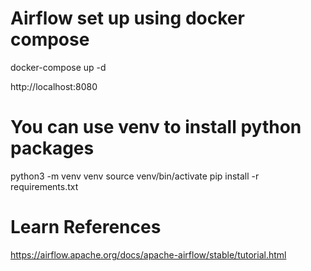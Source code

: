 # Airflow set up using docker compose
docker-compose up -d

http://localhost:8080

# You can use venv to install python packages
python3 -m venv venv
source venv/bin/activate
pip install -r requirements.txt

# Learn References
https://airflow.apache.org/docs/apache-airflow/stable/tutorial.html

